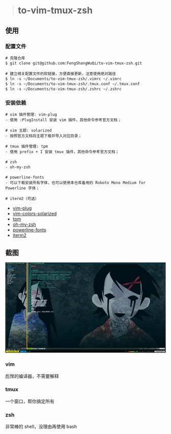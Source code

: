 > # to-vim-tmux-zsh

## 使用

### 配置文件

```
# 克隆仓库
$ git clone git@github.com:FengShangWuQi/to-vim-tmux-zsh.git

# 建立相关配置文件的软链接，方便直接更新，注意使用绝对路径
$ ln -s ~/Documents/to-vim-tmux-zsh/.vimrc ~/.vimrc
$ ln -s ~/Documents/to-vim-tmux-zsh/.tmux.conf ~/.tmux.conf
$ ln -s ~/Documents/to-vim-tmux-zsh/.zshrc ~/.zshrc
```

### 安装依赖

```
# vim 插件管理: vim-plug
- 使用 :PlugInstall 安装 vim 插件，其他命令参考官方文档；

# vim 主题: solarized
- 按照官方文档将主题下载并导入对应目录；

# tmux 插件管理: tpm
- 使用 prefix + I 安装 tmux 插件，其他命令参考官方文档；

# zsh
- oh-my-zsh

# powerline-fonts
- 可以下载安装所有字体，也可以使用本仓库备用的 Roboto Mono Medium for Powerline 字体；

# iterm2（可选）
```

- [vim-plug](https://github.com/junegunn/vim-plug)
- [vim-colors-solarized](https://github.com/altercation/vim-colors-solarized)
- [tpm](https://github.com/tmux-plugins/tpm)
- [oh-my-zsh](https://ohmyz.sh/)
- [powerline-fonts](https://github.com/powerline/fonts)
- [iterm2](https://www.iterm2.com/)

## 截图

![screenshot](./images/screenshot.jpg)

### vim

彪悍的编译器，不需要解释

### tmux

一个窗口，帮你搞定所有

### zsh

非常棒的 shell，没理由再使用 bash
